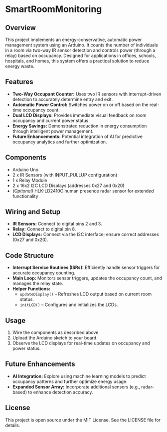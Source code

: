 # SmartRoomMonitoring

## Overview
This project implements an energy-conservative, automatic power management system using an Arduino. It counts the number of individuals in a room via two-way IR sensor detection and controls power (through a relay) based on occupancy. Designed for applications in offices, schools, hospitals, and homes, this system offers a practical solution to reduce energy waste.

## Features
- **Two-Way Occupant Counter:** Uses two IR sensors with interrupt-driven detection to accurately determine entry and exit.
- **Automatic Power Control:** Switches power on or off based on the real-time occupancy count.
- **Dual LCD Displays:** Provides immediate visual feedback on room occupancy and current power status.
- **Energy Savings:** Demonstrated reduction in energy consumption through intelligent power management.
- **Future Enhancements:** Potential integration of AI for predictive occupancy analytics and further optimization.

## Components
- Arduino Uno
- 2 x IR Sensors (with INPUT_PULLUP configuration)
- 1 x Relay Module
- 2 x 16x2 I2C LCD Displays (addresses 0x27 and 0x20)
- *(Optional)* HLK-LD2410C human presence radar sensor for extended functionality

## Wiring and Setup
- **IR Sensors:** Connect to digital pins 2 and 3.
- **Relay:** Connect to digital pin 8.
- **LCD Displays:** Connect via the I2C interface; ensure correct addresses (0x27 and 0x20).

## Code Structure
- **Interrupt Service Routines (ISRs):** Efficiently handle sensor triggers for accurate occupancy counting.
- **Main Loop:** Monitors sensor triggers, updates the occupancy count, and manages the relay state.
- **Helper Functions:** 
  - `updateDisplay()` – Refreshes LCD output based on current room status.
  - `initLCD()` – Configures and initializes the LCDs.

## Usage
1. Wire the components as described above.
2. Upload the Arduino sketch to your board.
3. Observe the LCD displays for real-time updates on occupancy and power status.

## Future Enhancements
- **AI Integration:** Explore using machine learning models to predict occupancy patterns and further optimize energy usage.
- **Expanded Sensor Array:** Incorporate additional sensors (e.g., radar-based) to enhance detection accuracy.

## License
This project is open source under the MIT License. See the LICENSE file for details.